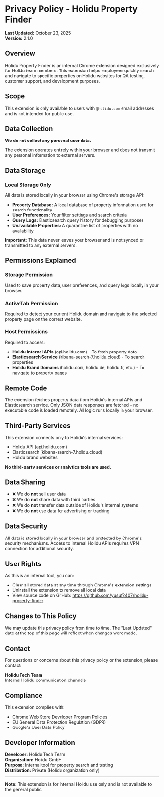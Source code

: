 # Privacy Policy - Holidu Property Finder

**Last Updated:** October 23, 2025  
**Version:** 2.1.0

## Overview

Holidu Property Finder is an internal Chrome extension designed exclusively for Holidu team members. This extension helps employees quickly search and navigate to specific properties on Holidu websites for QA testing, customer support, and development purposes.

## Scope

This extension is only available to users with `@holidu.com` email addresses and is not intended for public use.

## Data Collection

**We do not collect any personal user data.**

The extension operates entirely within your browser and does not transmit any personal information to external servers.

## Data Storage

### Local Storage Only
All data is stored locally in your browser using Chrome's storage API:

- **Property Database:** A local database of property information used for search functionality
- **User Preferences:** Your filter settings and search criteria
- **Query Logs:** Elasticsearch query history for debugging purposes
- **Unavailable Properties:** A quarantine list of properties with no availability

**Important:** This data never leaves your browser and is not synced or transmitted to any external servers.

## Permissions Explained

### Storage Permission
Used to save property data, user preferences, and query logs locally in your browser.

### ActiveTab Permission
Required to detect your current Holidu domain and navigate to the selected property page on the correct website.

### Host Permissions
Required to access:
- **Holidu Internal APIs** (api.holidu.com) - To fetch property data
- **Elasticsearch Service** (kibana-search-7.holidu.cloud) - To search properties
- **Holidu Brand Domains** (holidu.com, holidu.de, holidu.fr, etc.) - To navigate to property pages

## Remote Code

The extension fetches property data from Holidu's internal APIs and Elasticsearch service. Only JSON data responses are fetched - no executable code is loaded remotely. All logic runs locally in your browser.

## Third-Party Services

This extension connects only to Holidu's internal services:
- Holidu API (api.holidu.com)
- Elasticsearch (kibana-search-7.holidu.cloud)
- Holidu brand websites

**No third-party services or analytics tools are used.**

## Data Sharing

- ❌ We do **not** sell user data
- ❌ We do **not** share data with third parties
- ❌ We do **not** transfer data outside of Holidu's internal systems
- ❌ We do **not** use data for advertising or tracking

## Data Security

All data is stored locally in your browser and protected by Chrome's security mechanisms. Access to internal Holidu APIs requires VPN connection for additional security.

## User Rights

As this is an internal tool, you can:
- Clear all stored data at any time through Chrome's extension settings
- Uninstall the extension to remove all local data
- View source code on GitHub: https://github.com/yusuf2407/holidu-property-finder

## Changes to This Policy

We may update this privacy policy from time to time. The "Last Updated" date at the top of this page will reflect when changes were made.

## Contact

For questions or concerns about this privacy policy or the extension, please contact:

**Holidu Tech Team**  
Internal Holidu communication channels

## Compliance

This extension complies with:
- Chrome Web Store Developer Program Policies
- EU General Data Protection Regulation (GDPR)
- Google's User Data Policy

## Developer Information

**Developer:** Holidu Tech Team  
**Organization:** Holidu GmbH  
**Purpose:** Internal tool for property search and testing  
**Distribution:** Private (Holidu organization only)

---

**Note:** This extension is for internal Holidu use only and is not available to the general public.

